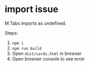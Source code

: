 # import issue

M.Tabs imports as undefined.

Steps:

1. `npm i`
2. `npm run build`
3. Open `dist/cards.html` in browser
4. Open browser console to see error